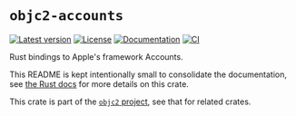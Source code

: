 # `objc2-accounts`

[![Latest version](https://badgen.net/crates/v/objc2-accounts)](https://crates.io/crates/objc2-accounts)
[![License](https://badgen.net/badge/license/MIT/blue)](../LICENSE.txt)
[![Documentation](https://docs.rs/objc2-accounts/badge.svg)](https://docs.rs/objc2-accounts/)
[![CI](https://github.com/madsmtm/objc2/actions/workflows/ci.yml/badge.svg)](https://github.com/madsmtm/objc2/actions/workflows/ci.yml)

Rust bindings to Apple's framework Accounts.

This README is kept intentionally small to consolidate the documentation, see
[the Rust docs](https://docs.rs/objc2-accounts/) for more details on this crate.

This crate is part of the [`objc2` project](https://github.com/madsmtm/objc2),
see that for related crates.

